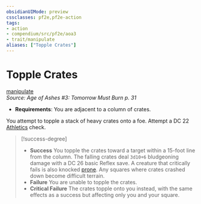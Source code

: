 ```yaml
---
obsidianUIMode: preview
cssclasses: pf2e,pf2e-action
tags:
- action
- compendium/src/pf2e/aoa3
- trait/manipulate
aliases: ["Topple Crates"]
---
```

# Topple Crates
[manipulate](rules/traits/manipulate.md "Manipulate General Trait")  
*Source: Age of Ashes #3: Tomorrow Must Burn p. 31*  

- **Requirements**: You are adjacent to a column of crates.

You attempt to topple a stack of heavy crates onto a foe. Attempt a DC 22 [Athletics](compendium/skills.md#Athletics) check.

> [!success-degree] 
> - **Success** You topple the crates toward a target within a 15-foot line from the column. The falling crates deal `3d10+6` bludgeoning damage with a DC 26 basic Reflex save. A creature that critically fails is also knocked [prone](rules/conditions.md#Prone). Any squares where crates crashed down become difficult terrain.
> - **Failure** You are unable to topple the crates.
> - **Critical Failure** The crates topple onto you instead, with the same effects as a success but affecting only you and your square.